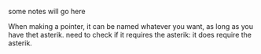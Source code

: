 some notes will go here

When making a pointer, it can be named whatever you want, as long as you have thet asterik. 
need to check if it requires the asterik: it does require the asterik.



